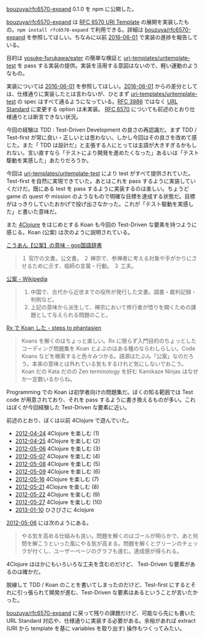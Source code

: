 [bouzuya/rfc6570-expand][] 0.1.0 を npm に公開した。

[bouzuya/rfc6570-expand][] は [RFC 6570 URI Template](https://tools.ietf.org/html/rfc6570) の展開を実装したもの。`npm install rfc6570-expand` で利用できる。詳細は [bouzuya/rfc6570-expand][] を参照してほしい。ちなみに以前 [2016-06-01][] で実装の進捗を報告している。

目的は [yosuke-furukawa/eater][] の簡単な検証と [uri-templates/uritemplate-test][] を pass する実装の提供。実装を活用する意図はないので、軽い運動のようなもの。

実装については [2016-06-01][] を参照してほしい。[2016-06-01][] からの差分としては、仕様通りに実装したとは言わないが、ひとまず [uri-templates/uritemplate-test][] の spec はすべて通るようになっている。[RFC 3986](https://tools.ietf.org/html/rfc3986) ではなく [URL Standard](https://url.spec.whatwg.org/) に変更する option は未実装。 [RFC 6570](https://tools.ietf.org/html/rfc6570) についても前述のとおり仕様通りとは断言できない状況。

今回の経験は TDD : Test-Driven Development の良さの再認識だ。まず TDD / Test-first が常に良い・正しいとは思わない。しかし今回はその良さを改めて感じた。また「 TDD は設計だ」と主張する人にとっては主語が大きすぎるかもしれない。言い直すなら「テストにより開発を進めたくなった」あるいは「テスト駆動を実感した」あたりだろうか。

今回は [uri-templates/uritemplate-test][] により test がすべて提供されていた。Test-first を自然に実現できていた。あとはこれを pass するように実装していくだけだ。既にある test を pass するように実装するのは楽しい。ちょうど game の quest や mission のようなもので明確な目標を達成する状態だ。目標がはっきりしていたおかげで投げ出さなかった。これが「テスト駆動を実感した」と書いた意味だ。

また [4Clojure](http://www.4clojure.com/) をはじめとする Koan も今回の Test-Driven な要素を持つように感じる。Koan (公案) は次のように説明されている。

[こうあん【公案】の意味 - goo国語辞書](http://dictionary.goo.ne.jp/jn/71651/meaning/m0u/)

> １ 官庁の文書。公文書。
> ２ 禅宗で、参禅者に考える対象や手がかりにさせるために示す、祖師の言葉・行動。
> ３ 工夫。

[公案 - Wikipedia](https://ja.wikipedia.org/wiki/%E5%85%AC%E6%A1%88)

> 1. 中国で、古代から近世までの役所が発行した文書。調書・裁判記録・判例など。
> 2. 上記の意味から派生して、禅宗において修行者が悟りを開くための課題として与えられる問題のこと。

[Rx で Koan した - steps to phantasien](http://steps.dodgson.org/b/2014/10/01/playing-with-rx-koans/)

> Koans を解くのはちょっと楽しい。Rx に限らず入門目的のちょっとしたコーディング問題集を Koan とよぶのはある種のならわしらしい。Code Koans などを検索すると色々みつかる。語源はたぶん「公案」なのだろう。本来の意味とは外れている気もするけれど気にしないでおこう。Koan だの Kata だのの Zen terminology を好む Kamikaze Ninjas はなぜか一定数いるからね。

Programming での Koan は初学者向けの問題集だ。ぼくの知る範囲では Test code が用意されており、それを pass するように書き換えるものが多い。これはぼくが今回経験した Test-Driven な要素に近い。

前述のとおり、ぼくは以前 4Clojure で遊んでいた。

- [2012-04-24][] 4Clojure を楽しむ (1)
- [2012-04-25][] 4Clojure を楽しむ (2)
- [2012-05-06][] 4Clojure を楽しむ (3)
- [2012-05-07][] 4Clojure を楽しむ (4)
- [2012-05-08][] 4Clojure を楽しむ (5)
- [2012-05-09][] 4Clojure を楽しむ (6)
- [2012-05-16][] 4Clojure を楽しむ (7)
- [2012-05-21][] 4Clojure を楽しむ (8)
- [2012-05-22][] 4Clojure を楽しむ (9)
- [2012-05-27][] 4Clojure を楽しむ (10)
- [2013-01-10][] ひさびさに 4clojure

[2012-05-06][] には次のようにある。

> やる気を高める仕組みも良い。問題を解くのはゴールが明らかで、あと何問を解こうといった風にやる気が高まる。問題を解くとグリーンのチェックが付くし、ユーザーページのグラフも進む。達成感が得られる。

4Clojure はほかにもいろいろな工夫を含むのだけど、 Test-Driven な要素があるのは確かだ。

脱線して TDD / Koan のことを書いてしまったのだけど、Test-first にするとそれに引っ張られて開発が進む、Test-Driven な要素はあるということが言いたかった。

[bouzuya/rfc6570-expand][] に戻って残りの課題だけど、可能なら先にも書いた URL Standard 対応や、仕様通りに実装する必要がある。余裕があれば extract (URI から template を基に variables を取り出す) 操作もつくってみたい。

[2012-04-24]: http://blog.bouzuya.net/2012/04/24/
[2012-04-25]: http://blog.bouzuya.net/2012/04/25/
[2012-05-06]: http://blog.bouzuya.net/2012/05/06/
[2012-05-07]: http://blog.bouzuya.net/2012/05/07/
[2012-05-08]: http://blog.bouzuya.net/2012/05/08/
[2012-05-09]: http://blog.bouzuya.net/2012/05/09/
[2012-05-16]: http://blog.bouzuya.net/2012/05/16/
[2012-05-21]: http://blog.bouzuya.net/2012/05/21/
[2012-05-22]: http://blog.bouzuya.net/2012/05/22/
[2012-05-27]: http://blog.bouzuya.net/2012/05/27/
[2013-01-10]: http://blog.bouzuya.net/2013/01/10/
[2016-06-01]: http://blog.bouzuya.net/2016/06/01/
[bouzuya/rfc6570-expand]: https://github.com/bouzuya/rfc6570-expand
[uri-templates/uritemplate-test]: https://github.com/uri-templates/uritemplate-test
[yosuke-furukawa/eater]: https://github.com/yosuke-furukawa/eater
